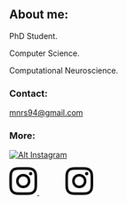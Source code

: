 ## About me:

PhD Student.

Computer Science.

Computational Neuroscience.

### Contact:

mnrs94@gmail.com

### More:
[![Alt Instagram](/ro.jpg)](https://instagram.com/manuscritor/)


<a target="_blank" rel="noopener noreferrer" href="https://instagram.com/manuscritor/"> <img src="/resources/ig.png" width="50" height="50"> </a>&nbsp;&nbsp;&nbsp;&nbsp;&nbsp;&nbsp;&nbsp;&nbsp;&nbsp;&nbsp;&nbsp;	
<a target="_blank" rel="noopener noreferrer" href="https://instagram.com/manuscritor/"> <img src="/resources/ig.png" width="50" height="50"> </a>
